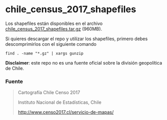 # chile_census_2017_shapefiles

Los shapefiles están disponibles en el archivo [chile_census_2017_shapefiles.tar.gz](https://github.com/diegocaro/chile_census_2017_shapefiles/releases/download/v1/chile_census_2017_shapefiles.tar.gz) (960MB).

Si quieres descargar el repo y utilizar los shapefiles, primero debes descomprimirlos con el siguiente comando
```
find . -name "*.gz" | xargs gunzip
``` 

**Disclaimer**: este repo no es una fuente oficial sobre la división geopolítica de Chile.

### Fuente 
> Cartografía Chile Censo 2017
> 
> Instituto Nacional de Estadísticas, Chile
> 
> http://www.censo2017.cl/servicio-de-mapas/
